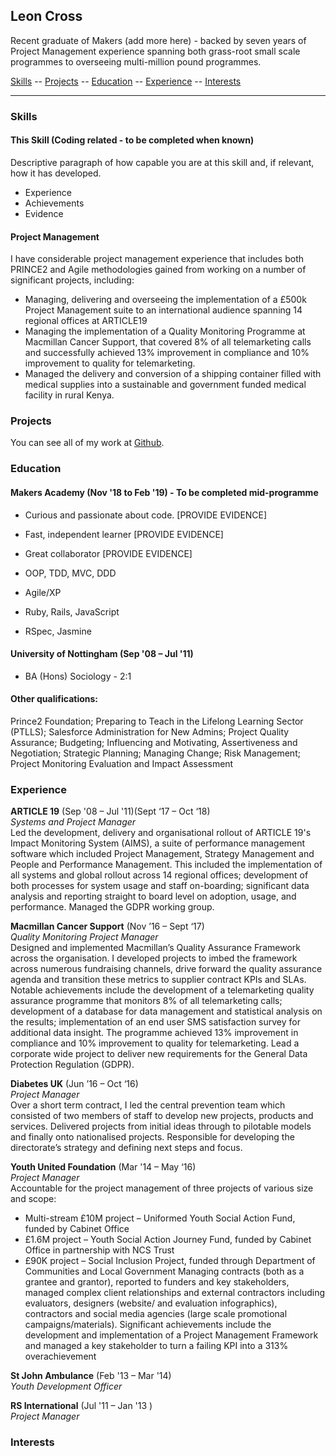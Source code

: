 ## Leon Cross

Recent graduate of Makers (add more here) - backed by seven years of Project Management experience spanning both grass-root small scale programmes to overseeing multi-million pound programmes. 

[Skills](#skills) -- [Projects](#projects) -- [Education](#education) -- [Experience](#experience) -- [Interests](#interests)
____

### <a name="skills">Skills</a>
#### This Skill (Coding related - to be completed when known)

Descriptive paragraph of how capable you are at this skill and, if relevant, how it has developed.

- Experience
- Achievements
- Evidence

#### Project Management

I have considerable project management experience that includes both PRINCE2 and Agile methodologies gained from working on a number of significant projects, including:
- Managing, delivering and overseeing the implementation of a £500k Project Management suite to an international audience spanning 14 regional offices at ARTICLE19
- Managing the implementation of a Quality Monitoring Programme at Macmillan Cancer Support, that covered 8% of all telemarketing calls and successfully achieved 13% improvement in compliance and 10% improvement to quality for telemarketing.
- Managed the delivery and conversion of a shipping container filled with medical supplies into a sustainable and government funded medical facility in rural Kenya.

### <a name="Projects">Projects</a>

You can see all of my work at [Github](https://github.com/leoncross).

### <a name="Education">Education</a>

#### Makers Academy (Nov '18 to Feb '19) - To be completed mid-programme

- Curious and passionate about code. [PROVIDE EVIDENCE]
- Fast, independent learner [PROVIDE EVIDENCE]
- Great collaborator [PROVIDE EVIDENCE]

- OOP, TDD, MVC, DDD
- Agile/XP
- Ruby, Rails, JavaScript
- RSpec, Jasmine

#### University of Nottingham (Sep '08 – Jul '11)
- BA (Hons) Sociology - 2:1

#### Other qualifications:
Prince2 Foundation; Preparing to Teach in the Lifelong Learning Sector (PTLLS); Salesforce Administration for New Admins; Project Quality Assurance; Budgeting; Influencing and Motivating, Assertiveness and Negotiation; Strategic Planning; Managing Change; Risk Management; Project Monitoring Evaluation and Impact Assessment


### <a name="Experience">Experience</a>

**ARTICLE 19** (Sep '08 – Jul '11)(Sept ‘17 – Oct ‘18)    
*Systems and Project Manager*  
Led the development, delivery and organisational rollout of ARTICLE 19's Impact Monitoring System (AIMS), a suite of performance management software which included Project Management, Strategy Management and People and Performance Management. This included the implementation of all systems and global rollout across 14 regional offices; development of both processes for system usage and staff on-boarding; significant data analysis and reporting straight to board level on adoption, usage, and performance. Managed the GDPR working group.

**Macmillan Cancer Support** (Nov ’16 – Sept ‘17)   
*Quality Monitoring Project Manager*  
Designed and implemented Macmillan’s Quality Assurance Framework across the organisation. I developed projects to imbed the framework across numerous fundraising channels, drive forward the quality assurance agenda and transition these metrics to supplier contract KPIs and SLAs. Notable achievements include the development of a telemarketing quality assurance programme that monitors 8% of all telemarketing calls; development of a database for data management and statistical analysis on the results; implementation of an end user SMS satisfaction survey for additional data insight. The programme achieved 13% improvement in compliance and 10% improvement to quality for telemarketing. Lead a corporate wide project to deliver new requirements for the General Data Protection Regulation (GDPR).

**Diabetes UK** (Jun ’16 – Oct ‘16)    
*Project Manager*  
Over a short term contract, I led the central prevention team which consisted of two members of staff to develop new projects, products and services. Delivered projects from initial ideas through to pilotable models and finally onto nationalised projects. Responsible for developing the directorate’s strategy and defining next steps and focus.

**Youth United Foundation** (Mar '14 – May ‘16)   
*Project Manager*  
Accountable for the project management of three projects of various size and scope:
- Multi-stream £10M project – Uniformed Youth Social Action Fund, funded by Cabinet Office
- £1.6M project – Youth Social Action Journey Fund, funded by Cabinet Office in partnership with NCS Trust 
- £90K project – Social Inclusion Project, funded through Department of Communities and Local Government 
Managing contracts (both as a grantee and grantor), reported to funders and key stakeholders, managed complex client relationships and external contractors including evaluators, designers (website/ and evaluation infographics), contractors and social media agencies (large scale promotional campaigns/materials). 
Significant achievements include the development and implementation of a Project Management Framework and managed a key stakeholder to turn a failing KPI into a 313% overachievement

**St John Ambulance** (Feb '13 – Mar '14)    
*Youth Development Officer*  

**RS International** (Jul '11 – Jan '13	)   
*Project Manager*  

### <a name="Interests">Interests</a>

